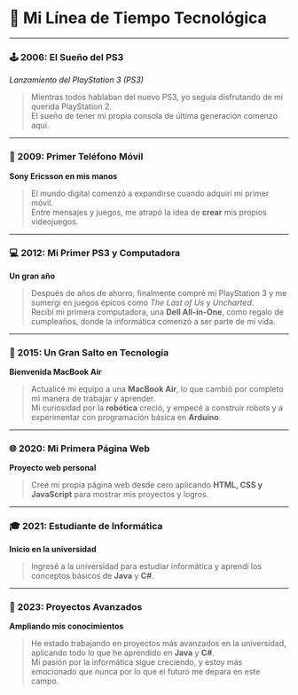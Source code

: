 # 🌟 **Mi Línea de Tiempo Tecnológica**

---

### 🕹️ **2006: El Sueño del PS3**  
*Lanzamiento del PlayStation 3 (PS3)*  
> Mientras todos hablaban del nuevo PS3, yo seguía disfrutando de mi querida PlayStation 2.  
> El sueño de tener mi propia consola de última generación comenzó aquí.

---

### 📱 **2009: Primer Teléfono Móvil**  
**Sony Ericsson en mis manos**  
> El mundo digital comenzó a expandirse cuando adquirí mi primer móvil.  
> Entre mensajes y juegos, me atrapó la idea de **crear** mis propios videojuegos.

---

### 💻 **2012: Mi Primer PS3 y Computadora**  
**Un gran año**  
> Después de años de ahorro, finalmente compré mi PlayStation 3 y me sumergí en juegos épicos como *The Last of Us* y *Uncharted*.  
> Recibí mi primera computadora, una **Dell All-in-One**, como regalo de cumpleaños, donde la informática comenzó a ser parte de mi vida.

---

### 💼 **2015: Un Gran Salto en Tecnología**  
**Bienvenida MacBook Air**  
> Actualicé mi equipo a una **MacBook Air**, lo que cambió por completo mi manera de trabajar y aprender.  
> Mi curiosidad por la **robótica** creció, y empecé a construir robots y a experimentar con programación básica en **Arduino**.

---

### 🌐 **2020: Mi Primera Página Web**  
**Proyecto web personal**  
> Creé mi propia página web desde cero aplicando **HTML, CSS y JavaScript** para mostrar mis proyectos y logros.

---

### 🎓 **2021: Estudiante de Informática**  
**Inicio en la universidad**  
> Ingresé a la universidad para estudiar informática y aprendí los conceptos básicos de **Java** y **C#**.

---

### 🚀 **2023: Proyectos Avanzados**  
**Ampliando mis conocimientos**  
> He estado trabajando en proyectos más avanzados en la universidad, aplicando todo lo que he aprendido en **Java** y **C#**.  
> Mi pasión por la informática sigue creciendo, y estoy más emocionado que nunca por lo que el futuro me depara en este campo.
